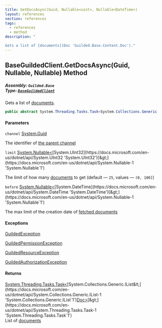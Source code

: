 ```yaml
---
title: GetDocsAsync(Guid, Nullable<uint>, Nullable<DateTime>)
layout: references
section: references
tags:
  - references
  - method
description: "

Gets a list of [documents](Doc 'Guilded.Base.Content.Doc')."
---
```


## BaseGuildedClient.GetDocsAsync(Guid, Nullable<uint>, Nullable<DateTime>) Method
##### **Assembly:** `Guilded.Base`<br/>**Type:** [`BaseGuildedClient`](BaseGuildedClient 'Guilded.Base.BaseGuildedClient')

Gets a list of [documents](Doc 'Guilded.Base.Content.Doc').

```csharp
public abstract System.Threading.Tasks.Task<System.Collections.Generic.IList<Guilded.Base.Content.Doc>> GetDocsAsync(Guid channel, System.Nullable<uint> limit=null, System.Nullable<System.DateTime> before=null);
```
#### Parameters

<a name='Guilded.Base.BaseGuildedClient.GetDocsAsync(Guid,System.Nullable_uint_,System.Nullable_System.DateTime_).channel'></a>

`channel` [System.Guid](https://docs.microsoft.com/en-us/dotnet/api/System.Guid 'System.Guid')

The identifier of [the parent channel](ServerChannel 'Guilded.Base.Servers.ServerChannel')

<a name='Guilded.Base.BaseGuildedClient.GetDocsAsync(Guid,System.Nullable_uint_,System.Nullable_System.DateTime_).limit'></a>

`limit` [System.Nullable&lt;](https://docs.microsoft.com/en-us/dotnet/api/System.Nullable-1 'System.Nullable`1')[System.UInt32](https://docs.microsoft.com/en-us/dotnet/api/System.UInt32 'System.UInt32')[&gt;](https://docs.microsoft.com/en-us/dotnet/api/System.Nullable-1 'System.Nullable`1')

The limit of how many [documents](Doc 'Guilded.Base.Content.Doc') to get (default — `25`, values — `(0, 100]`)

<a name='Guilded.Base.BaseGuildedClient.GetDocsAsync(Guid,System.Nullable_uint_,System.Nullable_System.DateTime_).before'></a>

`before` [System.Nullable&lt;](https://docs.microsoft.com/en-us/dotnet/api/System.Nullable-1 'System.Nullable`1')[System.DateTime](https://docs.microsoft.com/en-us/dotnet/api/System.DateTime 'System.DateTime')[&gt;](https://docs.microsoft.com/en-us/dotnet/api/System.Nullable-1 'System.Nullable`1')

The max limit of the creation date of [fetched documents](Doc 'Guilded.Base.Content.Doc')

#### Exceptions

[GuildedException](GuildedException 'Guilded.Base.GuildedException')

[GuildedPermissionException](GuildedPermissionException 'Guilded.Base.GuildedPermissionException')

[GuildedResourceException](GuildedResourceException 'Guilded.Base.GuildedResourceException')

[GuildedAuthorizationException](GuildedAuthorizationException 'Guilded.Base.GuildedAuthorizationException')

#### Returns
[System.Threading.Tasks.Task&lt;](https://docs.microsoft.com/en-us/dotnet/api/System.Threading.Tasks.Task-1 'System.Threading.Tasks.Task`1')[System.Collections.Generic.IList&lt;](https://docs.microsoft.com/en-us/dotnet/api/System.Collections.Generic.IList-1 'System.Collections.Generic.IList`1')[Doc](Doc 'Guilded.Base.Content.Doc')[&gt;](https://docs.microsoft.com/en-us/dotnet/api/System.Collections.Generic.IList-1 'System.Collections.Generic.IList`1')[&gt;](https://docs.microsoft.com/en-us/dotnet/api/System.Threading.Tasks.Task-1 'System.Threading.Tasks.Task`1')  
List of [documents](Doc 'Guilded.Base.Content.Doc')